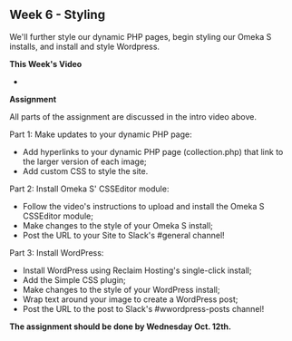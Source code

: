 ## Week 6 - Styling

We'll further style our dynamic PHP pages, begin styling our Omeka S installs, and install and style Wordpress.

**This Week's Video**

- 

**Assignment**

All parts of the assignment are discussed in the intro video above.

Part 1: Make updates to your dynamic PHP page:
- Add hyperlinks to your dynamic PHP page (collection.php) that link to the larger version of each image;
- Add custom CSS to style the site.

Part 2: Install Omeka S' CSSEditor module:
- Follow the video's instructions to upload and install the Omeka S CSSEditor module;
- Make changes to the style of your Omeka S install;
- Post the URL to your Site to Slack's #general channel!

Part 3: Install WordPress:
- Install WordPress using Reclaim Hosting's single-click install;
- Add the Simple CSS plugin;
- Make changes to the style of your WordPress install;
- Wrap text around your image to create a WordPress post;
- Post the URL to the post to Slack's #wwordpress-posts channel!

**The assignment should be done by Wednesday Oct. 12th.**
